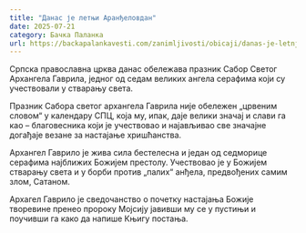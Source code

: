 ```yaml
---
title: "Данас је летњи Аранђеловдан"
date: 2025-07-21
category: Бачка Паланка
url: https://backapalankavesti.com/zanimljivosti/obicaji/danas-je-letnji-arandjelovdan/
---
```


Српска православна црква данас обележава празник Сабор Светог Архангела Гаврила, једног од седам великих ангела серафима који су учествовали у стварању света.

Празник Сабора светог архангела Гаврила није обележен „црвеним словом“ у календару СПЦ, која му, ипак, даје велики значај и слави га као – благовесника који је учествовао и најављивао све значајне догађаје везане за настајање хришћанства.

Архангел Гаврило је жива сила бестелесна и један од седморице серафима најближих Божијем престолу. Учествовао је у Божијем стварању света и у борби против „палих“ анђела, предвођених самим злом, Сатаном.

Архагел Гаврило је сведочанство о почетку настајања Божије творевине пренео пророку Мојсију јавивши му се у пустињи и поучивши га како да напише Књигу постања.
